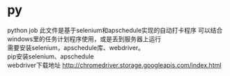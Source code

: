 # py
python job
此文件是基于selenium和apschedule实现的自动打卡程序  可以结合windows里的任务计划程序使用，或是丢到服务器上运行  
需要安装selenium，apschedule库、webdriver。  
pip安装selenium、apschedule  
webdriver下载地址 http://chromedriver.storage.googleapis.com/index.html
